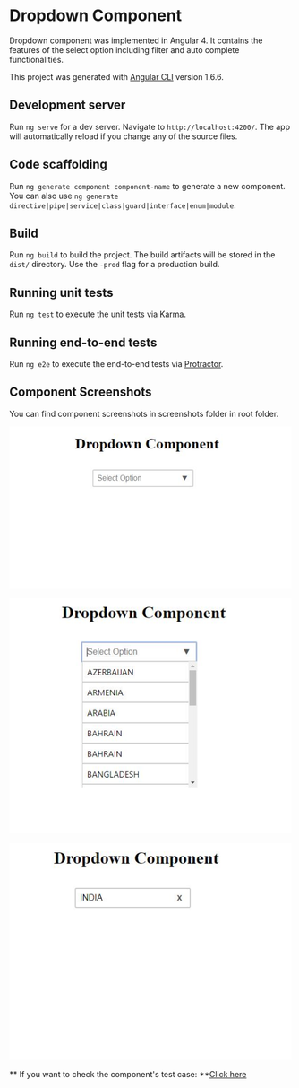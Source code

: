 # Dropdown Component

Dropdown component was implemented in Angular 4. It contains the features of the select option including filter and auto complete functionalities.

This project was generated with [Angular CLI](https://github.com/angular/angular-cli) version 1.6.6.

## Development server

Run `ng serve` for a dev server. Navigate to `http://localhost:4200/`. The app will automatically reload if you change any of the source files.

## Code scaffolding

Run `ng generate component component-name` to generate a new component. You can also use `ng generate directive|pipe|service|class|guard|interface|enum|module`.

## Build

Run `ng build` to build the project. The build artifacts will be stored in the `dist/` directory. Use the `-prod` flag for a production build.

## Running unit tests

Run `ng test` to execute the unit tests via [Karma](https://karma-runner.github.io).

## Running end-to-end tests

Run `ng e2e` to execute the end-to-end tests via [Protractor](http://www.protractortest.org/).

## Component Screenshots

You can find component screenshots in screenshots folder in root folder.

<p><img src="screenshots/screenshot1.JPG"></p>

<p><img src="screenshots/screenshot2.JPG"></p>
<p><img src="screenshots/screenshot3.JPG"></p>

** If you want to check the component's test case: **[Click here](https://angular-efbhlg.stackblitz.io) 
